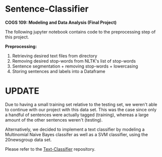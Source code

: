 # Sentence-Classifier
**COGS 109: Modeling and Data Analysis (Final Project)**

The following jupyter notebook contains code to the preprocessing step of this project.

**Preprocessing:**
1) Retrieving desired text files from directory
2) Removing desired stop-words from NLTK's list of stop-words
3) Sentence segmentation + removing stop-words + lowercasing
4) Storing sentences and labels into a Dataframe
               
# UPDATE
Due to having a small training set relative to the testing set, we weren't able to continue with our project with this data set. This was the case since only a handful of sentences were actually tagged (training), whereas a large amount of the other sentences weren't (testing).

Alternatively, we decided to implement a text classifier by modeling a Multinomial Naive Bayes classifer as well as a SVM classifier, using the 20newsgroup data set.

Please refer to the [Text-Classifier](https://github.com/Phileodontist/Text-Classifier) repository.
